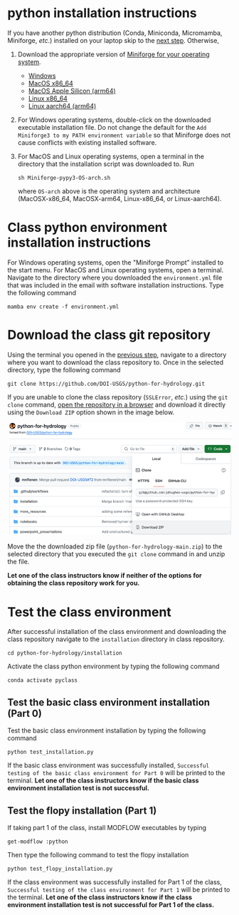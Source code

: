 # python installation instructions

If you have another python distribution (Conda, Miniconda, Micromamba, Miniforge, _etc._) installed on your laptop skip to the [next step]((#class-environment-installation-instructions)). Otherwise,

1. Download the appropriate version of [Miniforge for your operating system](https://github.com/conda-forge/miniforge?tab=readme-ov-file#miniforge3).

   * [Windows](https://github.com/conda-forge/miniforge/releases/latest/download/Miniforge3-Windows-x86_64.exe)
   * [MacOS x86_64](https://github.com/conda-forge/miniforge/releases/latest/download/Miniforge3-MacOSX-x86_64.sh)
   * [MacOS Apple Silicon (arm64)](https://github.com/conda-forge/miniforge/releases/latest/download/Miniforge3-MacOSX-arm64.sh)
   * [Linux x86_64](https://github.com/conda-forge/miniforge/releases/latest/download/Miniforge3-Linux-x86_64.sh)
   * [Linux aarch64 (arm64)](https://github.com/conda-forge/miniforge/releases/latest/download/Miniforge3-Linux-aarch64.sh)

2. For Windows operating systems, double-click on the downloaded executable installation file. Do not change the default for the `Add Miniforge3 to my PATH environment variable` so that Miniforge does not cause conflicts with existing installed software.

3. For MacOS and Linux operating systems, open a terminal in the directory that the installation script was downloaded to. Run

    ```shell
    sh Miniforge-pypy3-OS-arch.sh
    ```

   where `OS-arch` above is the operating system and architecture (MacOSX-x86_64, MacOSX-arm64, Linux-x86_64, or Linux-aarch64).

# Class python environment installation instructions

For Windows operating systems, open the "Miniforge Prompt" installed to the start menu. For MacOS and Linux operating systems, open a terminal. Navigate to the directory where you downloaded the `environment.yml` file that was included in the email with software installation instructions. Type the following command

```shell
mamba env create -f environment.yml
```

# Download the class git repository

Using the terminal you opened in the [previous step](#class-environment-installation-instructions), navigate to a directory where you want to download the class repository to. Once in the selected directory, type the following command

```shell
git clone https://github.com/DOI-USGS/python-for-hydrology.git
```

If you are unable to clone the class repository (`SSLError`, _etc._) using the `git clone` command, [open the repository in a browser](https://github.com/jdhughes-usgs/python-for-hydrology) and download it directly using the `Download ZIP` option shown in the image below.

![DownloadRepositoryAsAZIP.png](DownloadRepositoryAsAZIP.png)

Move the the downloaded zip file (`python-for-hydrology-main.zip`) to the selected directory that you executed the `git clone` command in and unzip the file.

**Let one of the class instructors know if neither of the options for obtaining the class repository work for you.**

# Test the class environment

After successful installation of the class environment and downloading the class repository navigate to the `installation` directory in class repository.

```shell
cd python-for-hydrology/installation
```

Activate the class python environment by typing the following command

```shell
conda activate pyclass
```

## Test the basic class environment installation (Part 0)

Test the basic class environment installation by typing the following command

```shell
python test_installation.py
```

If the basic class environment was successfully installed, `Successful testing of the basic class environment for Part 0` will be printed to the terminal. **Let one of the class instructors know if the basic class environment installation test is not successful.**

## Test the flopy installation (Part 1)

If taking part 1 of the class, install MODFLOW executables by typing

```shell
get-modflow :python
```

Then type the following command to test the flopy installation

```shell
python test_flopy_installation.py
```

If the class environment was successfully installed for Part 1 of the class, `Successful testing of the class environment for Part 1` will be printed to the terminal. **Let one of the class instructors know if the class environment installation test is not successful for Part 1 of the class.**



